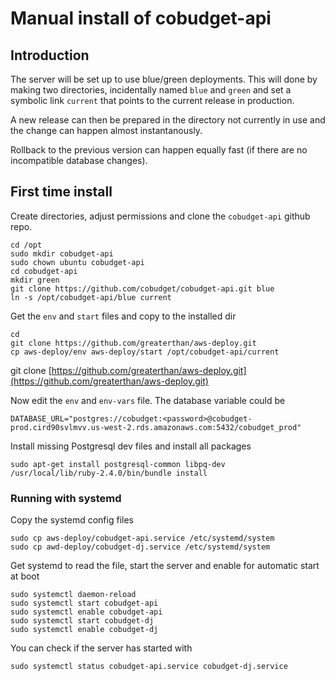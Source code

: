 # Manual install of cobudget-api

## Introduction

The server will be set up to use blue/green deployments. This will done by making two directories, incidentally named `blue` and `green` and set a symbolic link `current` that points to the current release in production.

A new release can then be prepared in the directory not currently in use and the change can happen almost instantanously.

Rollback to the previous version can happen equally fast \(if there are no incompatible database changes\).

## First time install

Create directories, adjust permissions and clone the `cobudget-api` github repo.

```
cd /opt
sudo mkdir cobudget-api
sudo chown ubuntu cobudget-api
cd cobudget-api
mkdir green
git clone https://github.com/cobudget/cobudget-api.git blue
ln -s /opt/cobudget-api/blue current
```

Get the `env` and `start` files and copy to the installed dir

```
cd
git clone https://github.com/greaterthan/aws-deploy.git
cp aws-deploy/env aws-deploy/start /opt/cobudget-api/current
```

git clone [https://github.com/greaterthan/aws-deploy.git](https://github.com/greaterthan/aws-deploy.git)

Now edit the `env`  and `env-vars`  file. The database variable could be

```
DATABASE_URL="postgres://cobudget:<password>@cobudget-prod.cird90svlmvv.us-west-2.rds.amazonaws.com:5432/cobudget_prod"
```

Install missing Postgresql dev files and install all packages

```
sudo apt-get install postgresql-common libpq-dev
/usr/local/lib/ruby-2.4.0/bin/bundle install
```

### Running with systemd

Copy the systemd config files

```
sudo cp aws-deploy/cobudget-api.service /etc/systemd/system
sudo cp awd-deploy/cobudget-dj.service /etc/systemd/system
```

Get systemd to read the file, start the server and enable for automatic start at boot

```
sudo systemctl daemon-reload
sudo systemctl start cobudget-api
sudo systemctl enable cobudget-api
sudo systemctl start cobudget-dj
sudo systemctl enable cobudget-dj
```

You can check if the server has started with

```
sudo systemctl status cobudget-api.service cobudget-dj.service
```



